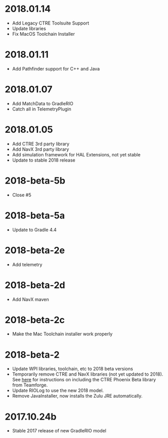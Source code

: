 # 2018.01.14
- Add Legacy CTRE Toolsuite Support
- Update libraries
- Fix MacOS Toolchain Installer

# 2018.01.11
- Add Pathfinder support for C++ and Java

# 2018.01.07
- Add MatchData to GradleRIO
- Catch all in TelemetryPlugin

# 2018.01.05
- Add CTRE 3rd party library
- Add NavX 3rd party library
- Add simulation framework for HAL Extensions, not yet stable
- Update to stable 2018 release

# 2018-beta-5b
- Close #5

# 2018-beta-5a
- Update to Gradle 4.4

# 2018-beta-2e
- Add telemetry

# 2018-beta-2d
- Add NavX maven

# 2018-beta-2c
- Make the Mac Toolchain installer work properly

# 2018-beta-2
- Update WPI libraries, toolchain, etc to 2018 beta versions  
- Temporarily remove CTRE and NavX libraries (not yet updated to 2018). See [here](BETA_CTRE.md) for instructions on including the CTRE Phoenix Beta library from Teamforge.  
- Update RIOLog to use the new 2018 model.  
- Remove JavaInstaller, now installs the Zulu JRE automatically.  

# 2017.10.24b
- Stable 2017 release of new GradleRIO model